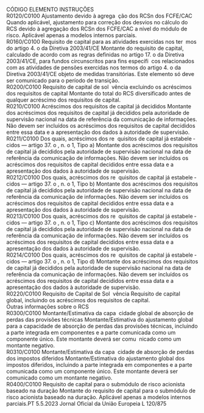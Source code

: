  
CÓDIGO  ELEMENTO  INSTRUÇÕES  
R0120/C0100  Ajustamento devido à agrega ­
ção dos RCSn dos FCFE/CAC  Quando aplicável, ajustamento para correção dos desvios no cálculo do RCS 
devido à agregação dos RCSn dos FCFE/CAC a nível do módulo de risco. 
Aplicável apenas a modelos internos parciais.  
R0160/C0100  Requisito de capital para as 
atividades exercidas nos ter ­
mos do artigo 4.  o da Diretiva 
2003/41/CE  Montante do requisito de capital, calculado de acordo com as regras definidas no 
artigo 17.  o da Diretiva 2003/41/CE, para fundos circunscritos para fins específi ­
cos relacionados com as atividades de pensões exercidas nos termos do artigo 4.  o 
da Diretiva 2003/41/CE objeto de medidas transitórias. Este elemento só deve ser 
comunicado para o período de transição.  
R0200/C0100  Requisito de capital de sol ­
vência excluindo os acréscimos 
dos requisitos de capital  Montante do total do RCS diversificado antes de qualquer acréscimo dos requisitos 
de capital.  
R0210/C0100  Acréscimos dos requisitos de 
capital já decididos  Montante dos acréscimos dos requisitos de capital já decididos pela autoridade de 
supervisão nacional na data de referência da comunicação de informações. Não 
devem ser incluídos os acréscimos dos requisitos de capital decididos entre essa 
data e a apresentação dos dados à autoridade de supervisão.  
R0211/C0100  Dos quais, acréscimos dos re ­
quisitos de capital já estabele ­
cidos — artigo 37.  o , n.  o 1, 
Tipo a)  Montante dos acréscimos dos requisitos de capital já decididos pela autoridade de 
supervisão nacional na data de referência da comunicação de informações. Não 
devem ser incluídos os acréscimos dos requisitos de capital decididos entre essa 
data e a apresentação dos dados à autoridade de supervisão.  
R0212/C0100  Dos quais, acréscimos dos re ­
quisitos de capital já estabele ­
cidos — artigo 37.  o , n.  o 1, 
Tipo b)  Montante dos acréscimos dos requisitos de capital já decididos pela autoridade de 
supervisão nacional na data de referência da comunicação de informações. Não 
devem ser incluídos os acréscimos dos requisitos de capital decididos entre essa 
data e a apresentação dos dados à autoridade de supervisão.  
R0213/C0100  Dos quais, acréscimos dos re ­
quisitos de capital já estabele ­
cidos — artigo 37.  o , n.  o 1, 
Tipo c)  Montante dos acréscimos dos requisitos de capital já decididos pela autoridade de 
supervisão nacional na data de referência da comunicação de informações. Não 
devem ser incluídos os acréscimos dos requisitos de capital decididos entre essa 
data e a apresentação dos dados à autoridade de supervisão.  
R0214/C0100  Dos quais, acréscimos dos re ­
quisitos de capital já estabele ­
cidos — artigo 37.  o , n.  o 1, 
Tipo d)  Montante dos acréscimos dos requisitos de capital já decididos pela autoridade de 
supervisão nacional na data de referência da comunicação de informações. Não 
devem ser incluídos os acréscimos dos requisitos de capital decididos entre essa 
data e a apresentação dos dados à autoridade de supervisão.  
R0220/C0100  Requisito de Capital de Sol ­
vência  Requisito de capital global, incluindo os acréscimos dos requisitos de capital.  
Outras informações sobre o RCS  
R0300/C0100  Montante/Estimativa da capa ­
cidade global de absorção de 
perdas das provisões técnicas  Montante/Estimativa do ajustamento global para a capacidade de absorção de 
perdas das provisões técnicas, incluindo a parte integrada em componentes e a 
parte comunicada como um componente único. Este montante deverá ser comu ­
nicado como um montante negativo.  
R0310/C0100  Montante/Estimativa da capa ­
cidade de absorção de perdas 
dos impostos diferidos  Montante/Estimativa do ajustamento global dos impostos diferidos, incluindo a 
parte integrada em componentes e a parte comunicada como um componente 
único. Este montante deverá ser comunicado como um montante negativo.  
R0400/C0100  Requisito de capital para o 
submódulo de risco acionista 
baseado na duração  Montante do requisito de capital para o submódulo de risco acionista baseado na 
duração. 
Aplicável apenas a modelos internos parciais.PT  5.5.2023 Jornal Oficial da União Europeia L 120/875